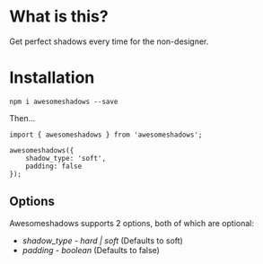 # What is this?

Get perfect shadows every time for the non-designer.

# Installation

`npm i awesomeshadows --save`

Then...

```
import { awesomeshadows } from 'awesomeshadows';

awesomeshadows({
    shadow_type: 'soft',
    padding: false
});
```

## Options

Awesomeshadows supports 2 options, both of which are optional:

- _shadow_type_ - _hard | soft_ (Defaults to soft)
- _padding_ - _boolean_ (Defaults to false)
